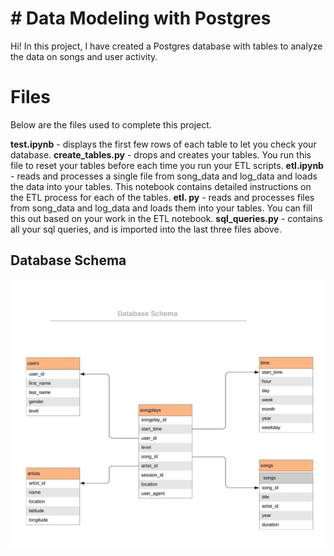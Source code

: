 # # Data Modeling with Postgres
Hi! In this project, I have created a Postgres database with tables to analyze the data on songs and user activity.

# Files
Below are the files used to complete this project.

**test.ipynb** - displays the first few rows of each table to let you check your database. 
**create_tables.py** - drops and creates your tables. You run this file to reset your tables before each time you run your ETL scripts. 
**etl.ipynb** - reads and processes a single file from song_data and log_data and loads the data into your tables. This notebook contains detailed instructions on the ETL process for each of the tables. 
**etl. py** - reads and processes files from song_data and log_data and loads them into your tables. You can fill this out based on your work in the ETL notebook.
**sql_queries.py** - contains all your sql queries, and is imported into the last three files above.

## Database Schema
![Database Schema](https://github.com/hemanthboddepalli/DEND---Projects/blob/master/Schema.jpeg)

